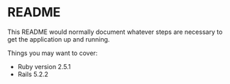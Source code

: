 # README

This README would normally document whatever steps are necessary to get the
application up and running.

Things you may want to cover:

* Ruby version 2.5.1
* Rails 5.2.2
